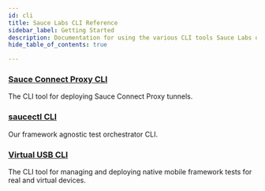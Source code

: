 ```yaml
---
id: cli
title: Sauce Labs CLI Reference
sidebar_label: Getting Started
description: Documentation for using the various CLI tools Sauce Labs offers
hide_table_of_contents: true

---
```


<div>
  <div className="box boxwidetop card">
    <div className="container">
    <a href="/dev/cli/sauce-connect-proxy"><h3>Sauce Connect Proxy CLI</h3></a>
    <p>The CLI tool for deploying Sauce Connect Proxy tunnels.</p>
    </div>
  </div>
</div>
<div>
  <div className="box boxwidetop card">
    <div className="container">
    <a href="/testrunner-toolkit/saucectl"><h3>saucectl CLI</h3></a>
    <p>Our framework agnostic test orchestrator CLI.</p>
    </div>
  </div>
</div>
<div>
  <div className="box boxwidebottom card">
    <div className="container">
    <a href="/dev/cli/virtual-usb"><h3>Virtual USB CLI</h3></a>
    <p>The CLI tool for managing and deploying native mobile framework tests for real and virtual devices.</p>
    </div>
  </div>
</div>
